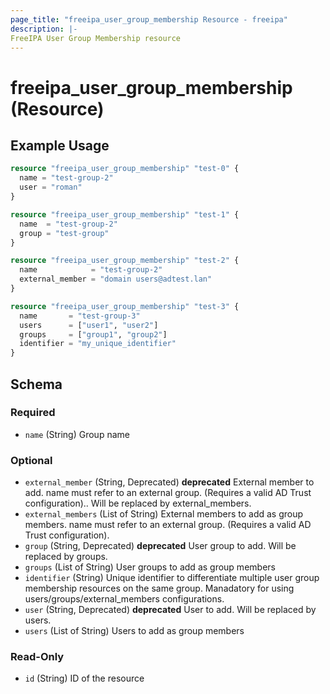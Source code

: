 ```yaml
---
page_title: "freeipa_user_group_membership Resource - freeipa"
description: |-
FreeIPA User Group Membership resource
---
```


# freeipa_user_group_membership (Resource)



## Example Usage

```terraform
resource "freeipa_user_group_membership" "test-0" {
  name = "test-group-2"
  user = "roman"
}

resource "freeipa_user_group_membership" "test-1" {
  name  = "test-group-2"
  group = "test-group"
}

resource "freeipa_user_group_membership" "test-2" {
  name            = "test-group-2"
  external_member = "domain users@adtest.lan"
}

resource "freeipa_user_group_membership" "test-3" {
  name       = "test-group-3"
  users      = ["user1", "user2"]
  groups     = ["group1", "group2"]
  identifier = "my_unique_identifier"
}
```




<!-- schema generated by tfplugindocs -->
## Schema

### Required

- `name` (String) Group name

### Optional

- `external_member` (String, Deprecated) **deprecated** External member to add. name must refer to an external group. (Requires a valid AD Trust configuration).. Will be replaced by external_members.
- `external_members` (List of String) External members to add as group members. name must refer to an external group. (Requires a valid AD Trust configuration).
- `group` (String, Deprecated) **deprecated** User group to add. Will be replaced by groups.
- `groups` (List of String) User groups to add as group members
- `identifier` (String) Unique identifier to differentiate multiple user group membership resources on the same group. Manadatory for using users/groups/external_members configurations.
- `user` (String, Deprecated) **deprecated** User to add. Will be replaced by users.
- `users` (List of String) Users to add as group members

### Read-Only

- `id` (String) ID of the resource
